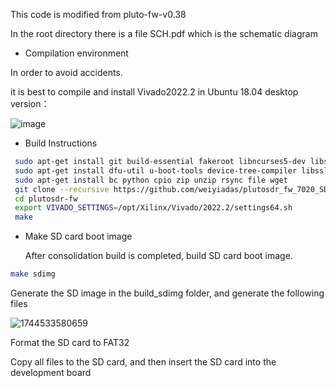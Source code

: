 This code is modified from pluto-fw-v0.38

In the root directory there is a file SCH.pdf which is the schematic diagram

* Compilation environment
  
 In order to avoid accidents.
 
 it is best to compile and install Vivado2022.2 in Ubuntu 18.04 desktop version：
 
![image](https://github.com/user-attachments/assets/7725210c-4c26-4afb-8eb7-61274f4dc616)


* Build Instructions
```bash
 sudo apt-get install git build-essential fakeroot libncurses5-dev libssl-dev ccache
 sudo apt-get install dfu-util u-boot-tools device-tree-compiler libssl1.0-dev mtools
 sudo apt-get install bc python cpio zip unzip rsync file wget
 git clone --recursive https://github.com/weiyiadas/plutosdr_fw_7020_SDR.git
 cd plutosdr-fw
 export VIVADO_SETTINGS=/opt/Xilinx/Vivado/2022.2/settings64.sh
 make

```


* Make SD card boot image

  After consolidation build is completed, build SD card boot image.
 ```bash
 make sdimg
 ```
  Generate the SD image in the build_sdimg folder, and generate the following files

![1744533580659](https://github.com/user-attachments/assets/fa599cc4-be92-48e0-b6b3-710a280cb6fa)

 Format the SD card to FAT32

 Copy all files to the SD card, and then insert the SD card into the development board
